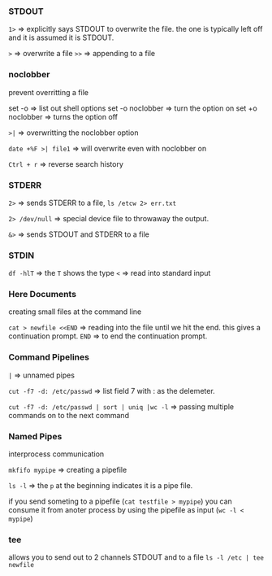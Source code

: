 ### STDOUT
`1>` => explicitly says STDOUT to overwrite the file. the one is typically left off and it is assumed it is STDOUT.

`>` => overwrite a file 
`>>` => appending to a file

### noclobber
prevent overritting a file

set -o => list out shell options
set -o noclobber => turn the option on
set +o noclobber => turns the option off

`>|` => overwritting the noclobber option

`date +%F >| file1` => will overwrite even with noclobber on

`Ctrl + r` => reverse search history

### STDERR
`2>` => sends STDERR to a file, `ls /etcw 2> err.txt`

`2> /dev/null` => special device file to throwaway the output.

`&>` => sends STDOUT and STDERR to a file

### STDIN
`df -hlT` => the `T` shows the type
`<` => read into standard input

### Here Documents
creating small files at the command line

`cat > newfile <<END` => reading into the file until we hit the end. this gives a continuation prompt.
`END` => to end the continuation prompt.

### Command Pipelines
`|` => unnamed pipes

`cut -f7 -d: /etc/passwd` => list field 7 with : as the delemeter.

`cut -f7 -d: /etc/passwd | sort | uniq |wc -l` => passing multiple commands on to the next command

### Named Pipes
interprocess communication

`mkfifo mypipe` => creating a pipefile

`ls -l` => the `p` at the beginning indicates it is a pipe file.

if you send someting to a pipefile (`cat testfile > mypipe`) you can consume it from anoter process by using the pipefile as input (`wc -l < mypipe`)

### tee
allows you to send out to 2 channels
STDOUT and to a file
`ls -l /etc | tee newfile`